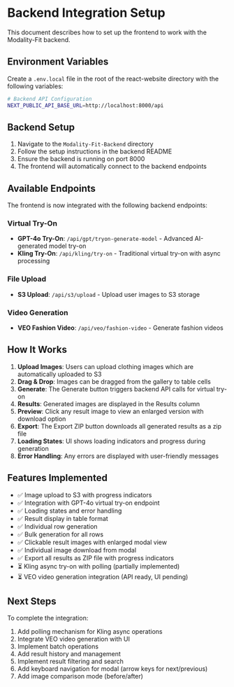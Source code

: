 # Backend Integration Setup

This document describes how to set up the frontend to work with the Modality-Fit backend.

## Environment Variables

Create a `.env.local` file in the root of the react-website directory with the following variables:

```bash
# Backend API Configuration
NEXT_PUBLIC_API_BASE_URL=http://localhost:8000/api
```

## Backend Setup

1. Navigate to the `Modality-Fit-Backend` directory
2. Follow the setup instructions in the backend README
3. Ensure the backend is running on port 8000
4. The frontend will automatically connect to the backend endpoints

## Available Endpoints

The frontend is now integrated with the following backend endpoints:

### Virtual Try-On
- **GPT-4o Try-On**: `/api/gpt/tryon-generate-model` - Advanced AI-generated model try-on
- **Kling Try-On**: `/api/kling/try-on` - Traditional virtual try-on with async processing

### File Upload
- **S3 Upload**: `/api/s3/upload` - Upload user images to S3 storage

### Video Generation
- **VEO Fashion Video**: `/api/veo/fashion-video` - Generate fashion videos

## How It Works

1. **Upload Images**: Users can upload clothing images which are automatically uploaded to S3
2. **Drag & Drop**: Images can be dragged from the gallery to table cells
3. **Generate**: The Generate button triggers backend API calls for virtual try-on
4. **Results**: Generated images are displayed in the Results column
5. **Preview**: Click any result image to view an enlarged version with download option
6. **Export**: The Export ZIP button downloads all generated results as a zip file
7. **Loading States**: UI shows loading indicators and progress during generation
8. **Error Handling**: Any errors are displayed with user-friendly messages

## Features Implemented

- ✅ Image upload to S3 with progress indicators
- ✅ Integration with GPT-4o virtual try-on endpoint
- ✅ Loading states and error handling
- ✅ Result display in table format
- ✅ Individual row generation
- ✅ Bulk generation for all rows
- ✅ Clickable result images with enlarged modal view
- ✅ Individual image download from modal
- ✅ Export all results as ZIP file with progress indicators
- ⏳ Kling async try-on with polling (partially implemented)
- ⏳ VEO video generation integration (API ready, UI pending)

## Next Steps

To complete the integration:

1. Add polling mechanism for Kling async operations
2. Integrate VEO video generation with UI
3. Implement batch operations
4. Add result history and management
5. Implement result filtering and search
6. Add keyboard navigation for modal (arrow keys for next/previous)
7. Add image comparison mode (before/after) 